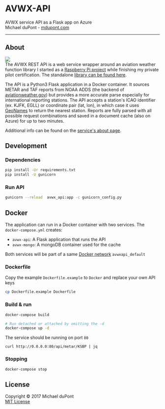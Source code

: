 # AVWX-API
AVWX service API as a Flask app on Azure  
Michael duPont - [mdupont.com](https://mdupont.com)

---

## About
![](https://avwx.rest/static/favicons/apple-icon-76x76.png)  
The AVWX REST API is a web service wrapper around an aviation weather function library I started as a [Raspberry Pi project](https://github.com/flyinactor91/METAR-RasPi) while finishing my private pilot certification. The standalone [library can be found here](https://github.com/flyinactor91/AVWX-Engine).

The API is a Python3 Flask application in a Docker container. It sources METAR and TAF reports from NOAA ADDS (the backend of [aviationweather.gov](http://aviationweather.gov)) but provides a more accurate parse especially for international reporting stations. The API accepts a station's ICAO identifier (ex. KJFK, EGLL) or coordinate pair (lat, lon), in which case it uses [GeoNames](http://www.geonames.org/) to return the nearest station. Reports are fully parsed with all possible request combinations and saved in a document cache (also on Azure) for up to two minutes.

Additional info can be found on the [service's about page](http://avwx.rest/about).

## Development

### Dependencies 

```bash
pip install -Ur requirements.txt
pip install -U gunicorn
```

### Run API

```bash
gunicorn --reload  avwx_api:app -c gunicorn_config.py
```
## Docker

The application can run in a Docker container with two services. The `docker-compose.yml` creates:

- `avwx-api`: A Flask application that runs the API
- `avwx-mongo`: A mongoDB container used for the cache

Both services will be part of a same [Docker network](https://docs.docker.com/network/network-tutorial-standalone/#use-user-defined-bridge-networks) `avwxapi_default`

### Dockerfile

Copy the example `Dockerfile.example` to `Docker` and replace your own API keys

```bash
cp Dockerfile.example Dockerfile
```


### Build & run

```bash
docker-compose build

# Run detached or attached by omitting the -d
docker-compose up -d
```

The service should be running on port `80`

```
curl http://0.0.0.0:80/api/metar/KSBP | jq
``` 

### Stopping 

```bash
docker-compose stop
```



## License

Copyright © 2017 Michael duPont  
[MIT License](https://github.com/flyinactor91/AVWX-API/blob/master/LICENSE)